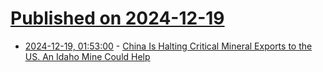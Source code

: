 # [Published on 2024-12-19](index.md)

* [2024-12-19, 01:53:00](https://soylentnews.org/politics/article.pl?sid=24/12/18/1154245&from=rss) - [China Is Halting Critical Mineral Exports to the US. An Idaho Mine Could Help](https://soylentnews.org/politics/article.pl?sid=24/12/18/1154245&from=rss)
